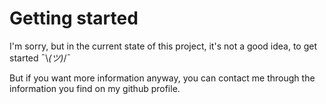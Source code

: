 # Getting started

I'm sorry, but in the current state of this project, it's not a good idea, to get started ¯\\_(ツ)_/¯

But if you want more information anyway, you can contact me through the information you find on my github profile.